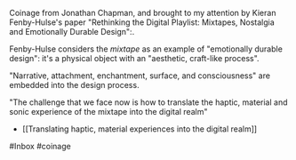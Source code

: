 Coinage from Jonathan Chapman, and brought to my attention by Kieran Fenby-Hulse's paper "Rethinking the Digital Playlist: Mixtapes, Nostalgia and Emotionally Durable Design":.

Fenby-Hulse considers the *mixtape* as an example of "emotionally durable design": it's a physical object with an "aesthetic, craft-like process".

"Narrative, attachment, enchantment, surface, and consciousness" are embedded into the design process. 

"The challenge that we face now is how to translate the haptic, material and sonic experience of the mixtape into the digital realm"

- [[Translating haptic, material experiences into the digital realm]]



#Inbox 
#coinage
